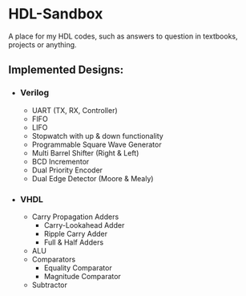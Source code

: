 # HDL-Sandbox
A place for my HDL codes, such as answers to question in textbooks, projects or anything.
## Implemented Designs:
- ### Verilog
  - UART (TX, RX, Controller)
  - FIFO
  - LIFO
  - Stopwatch with up & down functionality
  - Programmable Square Wave Generator
  - Multi Barrel Shifter (Right & Left)
  - BCD Incrementor
  - Dual Priority Encoder
  - Dual Edge Detector (Moore & Mealy)
- ### VHDL
  - Carry Propagation Adders
    - Carry-Lookahead Adder
    - Ripple Carry Adder
    - Full & Half Adders
  - ALU
  - Comparators
    - Equality Comparator
    - Magnitude Comparator
  - Subtractor
